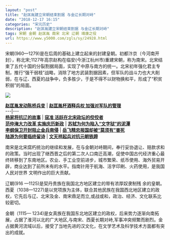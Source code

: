 ```yaml
---
layout: "post"
title: "赵匡胤建立宋朝结束割据 与金辽长期对峙"
date: "2018-12-17 16:15"
categories: "宋元历史"
description: "赵匡胤建立宋朝结束割据 与金辽长期对峙"
tags: 宋朝 金朝 赵匡胤 南宋 北宋 辽朝 靖康之役
url: https://www.y5000.com/zgls/sy/24928.html
---
```






宋朝(960—1279)是在后周的基础上建立起来的封建皇朝。初都汴京（今河南开封），称北宋;1127年高宗赵构在临安(今浙江杭州市)重建宋朝，称为南宋。北宋结束了五代十国的分裂割据局面，实现了中原与南方的统一。北宋初年强化君主专制，推行“强干弱枝”战略，消除了地方武装割据因素，但军队的战斗力也大大削弱，在与辽、西夏的战争中，负多胜少，于是不得不以财物换和平，形成了“积贫积弱”的局面。

![](https://img.y5000.com/uploads/allimg/170811/8-1FQ11F036261.jpg)

**[赵匡胤发动陈桥兵变](https://www.y5000.com/zgls/sy/24812.html)** |  **[赵匡胤杯酒释兵权
加强对军队的管理](https://www.y5000.com/zgls/sy/24818.html)**  
---|---  
**[杨家将抗辽的故事](https://www.y5000.com/zgls/sy/24819.html)** |  **[寇准
活跃在北宋政坛的佼佼者](https://www.y5000.com/zgls/sy/24824.html)**  
**[范仲淹大力改革 实施庆历新政](https://www.y5000.com/zgls/sy/24834.html)** |
**[苏轼为何为陷入“文字狱”的泥潭](https://www.y5000.com/zgls/sy/24835.html)**  
**[李纲保卫开封阻止金兵南侵](https://www.y5000.com/zgls/sy/24837.html)** |
**[岳飞精忠报国却被“莫须有”害死](https://www.y5000.com/zgls/sy/24838.html)**  
**[陆游为何要临终留诗](https://www.y5000.com/zgls/sy/24839.html)** |
**[文天祥起兵对抗元朝铁蹄](https://www.y5000.com/zgls/sy/24840.html)**  
  
南宋是北宋腐朽统治的继续和发展，在与金朝对峙期间，奉行妥协退让、赔款求和的政策。当时出现了继西晋之后的第二次人口南迁高潮，促使中国古代经济重心最终转移到了东南地区。农业、手工业空前进步，城市繁荣、纸币使用、海外贸易开辟，商业达到了前所未有的水平。指南针用于航海、活字印刷、火药使用，是我国人民对世界
文明作出的巨大贡献。

辽朝(916 —1125)是契丹贵族在我国北方地区建立的带有浓厚奴隶制残
余的皇朝。西夏（1038—1227)是以党项族为主体，联合其他民族在我国西北地区建立的政权，它先后与辽、北宋及金、南宋鼎足而立,或战或和，政治、经济、文化联系比较密切。

金朝（1115—
1234)是女真族在我国东北地区建立的政权，后来势力逐渐向南拓展，占据了淮河以北的广大地区,与南宋、西夏长期对峙,军事冲突频繁而剧烈。金占据黄河流域以后，接受了当地先进的汉文化，在文学艺术及科学技术方面都有突出的成就。

